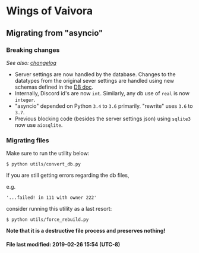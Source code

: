 # Wings of Vaivora

## Migrating from "asyncio"

### Breaking changes
*See also: [changelog](../CHANGELOG.md)*

- Server settings are now handled by the database.
Changes to the datatypes from the original sever settings
are handled using new schemas defined in the [DB doc](./DB.md).
- Internally, Discord id's are now `int`.
Similarly, any db use of `real` is now `integer`.
- "asyncio" depended on Python `3.4` to `3.6` primarily.
"rewrite" uses `3.6` to `3.7`.
- Previous blocking code (besides the server settings json)
using `sqlite3` now use `aiosqlite`.

### Migrating files
Make sure to run the utility below:

```
$ python utils/convert_db.py
```

If you are still getting errors regarding the db files,

e.g.
```
'...failed! in 111 with owner 222'
```

consider running this utility as a last resort:

```
$ python utils/force_rebuild.py
```
**Note that it is a destructive file process and preserves nothing!**

#### File last modified: 2019-02-26 15:54 (UTC-8)